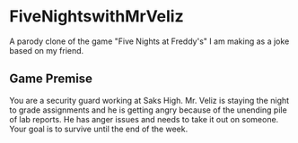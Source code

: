 # FiveNightswithMrVeliz

A parody clone of the game "Five Nights at Freddy's" I am making as a joke based on my friend.

## Game Premise
You are a security guard working at Saks High. Mr. Veliz is staying the night to grade assignments and he is getting angry because of the unending pile of lab reports. He has anger issues and needs to take it out on someone. Your goal is to survive until the end of the week.

